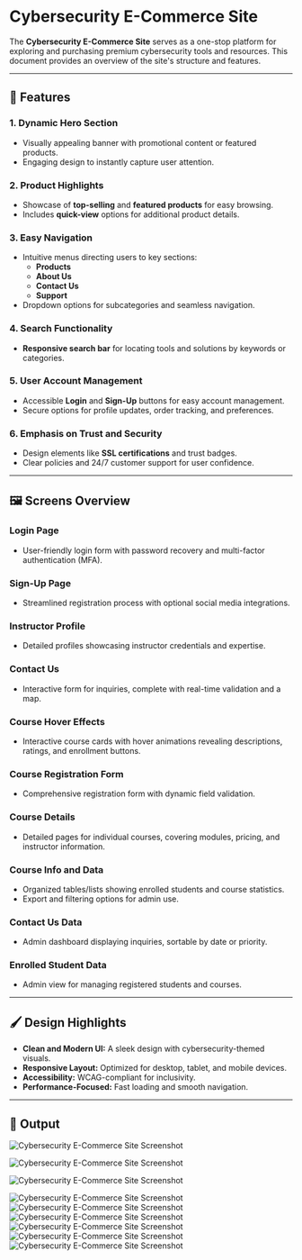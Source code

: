 # Cybersecurity E-Commerce Site

The **Cybersecurity E-Commerce Site** serves as a one-stop platform for exploring and purchasing premium cybersecurity tools and resources. This document provides an overview of the site's structure and features.

---

## 🌟 Features

### **1. Dynamic Hero Section**
- Visually appealing banner with promotional content or featured products.
- Engaging design to instantly capture user attention.

### **2. Product Highlights**
- Showcase of **top-selling** and **featured products** for easy browsing.
- Includes **quick-view** options for additional product details.

### **3. Easy Navigation**
- Intuitive menus directing users to key sections:
  - **Products**
  - **About Us**
  - **Contact Us**
  - **Support**
- Dropdown options for subcategories and seamless navigation.

### **4. Search Functionality**
- **Responsive search bar** for locating tools and solutions by keywords or categories.

### **5. User Account Management**
- Accessible **Login** and **Sign-Up** buttons for easy account management.
- Secure options for profile updates, order tracking, and preferences.

### **6. Emphasis on Trust and Security**
- Design elements like **SSL certifications** and trust badges.
- Clear policies and 24/7 customer support for user confidence.

---

## 🖼️ Screens Overview

### **Login Page**
- User-friendly login form with password recovery and multi-factor authentication (MFA).

### **Sign-Up Page**
- Streamlined registration process with optional social media integrations.

### **Instructor Profile**
- Detailed profiles showcasing instructor credentials and expertise.

### **Contact Us**
- Interactive form for inquiries, complete with real-time validation and a map.

### **Course Hover Effects**
- Interactive course cards with hover animations revealing descriptions, ratings, and enrollment buttons.

### **Course Registration Form**
- Comprehensive registration form with dynamic field validation.

### **Course Details**
- Detailed pages for individual courses, covering modules, pricing, and instructor information.

### **Course Info and Data**
- Organized tables/lists showing enrolled students and course statistics.
- Export and filtering options for admin use.

### **Contact Us Data**
- Admin dashboard displaying inquiries, sortable by date or priority.

### **Enrolled Student Data**
- Admin view for managing registered students and courses.

---

## 🖌️ Design Highlights
- **Clean and Modern UI:** A sleek design with cybersecurity-themed visuals.
- **Responsive Layout:** Optimized for desktop, tablet, and mobile devices.
- **Accessibility:** WCAG-compliant for inclusivity.
- **Performance-Focused:** Fast loading and smooth navigation.

---

## 📂 Output
![Cybersecurity E-Commerce Site Screenshot](screencapture-localhost-Cyber-security-Website-main-index-php-2025-01-13-12_43_57.png)

![Cybersecurity E-Commerce Site Screenshot](login_system.png)

![Cybersecurity E-Commerce Site Screenshot](signUp.png)

![Cybersecurity E-Commerce Site Screenshot](contact_us.png)
![Cybersecurity E-Commerce Site Screenshot](course_hover.png)
![Cybersecurity E-Commerce Site Screenshot](course_registration_form.png)
![Cybersecurity E-Commerce Site Screenshot](course-details.png)
![Cybersecurity E-Commerce Site Screenshot](course_info.png)
![Cybersecurity E-Commerce Site Screenshot](contact_us_data.png)

